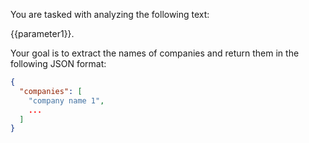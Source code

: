 You are tasked with analyzing the following text: 

{{parameter1}}. 



Your goal is to extract the names of companies and return them in the following JSON format:

```json
{
  "companies": [
    "company name 1",
    ...
  ]
}
```